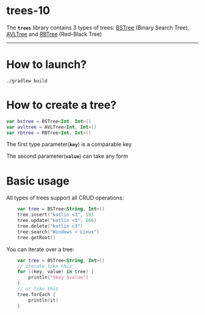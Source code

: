 # trees-10
The **`trees`** library contains 3 types of trees: [BSTree](https://en.wikipedia.org/wiki/Binary_tree) (Binary Search Tree), [AVLTree](https://en.wikipedia.org/wiki/AVL_tree) and [RBTree](https://en.wikipedia.org/wiki/Red–black_tree) (Red–Black Tree)
___
# How to launch?
```
./gradlew build
```
# How to create a tree?
``` kotlin
var bstree = BSTree<Int, Int>()
var avltree = AVLTree<Int, Int>()
var rbtree = RBTree<Int, Int>()
```
The first type parameter(**`key`**) is a comparable key

The second parameter(**`value`**) can take any form


# Basic usage
All types of trees support all CRUD operations:
``` kotlin
    var tree = BSTree<String, Int>()
    tree.insert("kotlin <3", 19)
    tree.update("kotlin <3", 666)
    tree.delete("kotlin <3")
    tree.search("Windows > Linux")
    tree.getRoot()
```

You can iterate over a tree:
``` kotlin
    var tree = BSTree<String, Int>()
    // iterate like this
    for ((key, value) in tree) {
        println("$key $value")
    }
    // or like this
    tree.forEach {
        println(it)
    }

```

